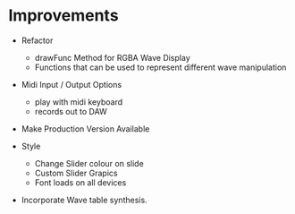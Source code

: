 # Improvements

- Refactor
	- drawFunc Method for RGBA Wave Display
	- Functions that can be used to represent different wave manipulation

- Midi Input / Output Options
	- play with midi keyboard
	- records out to DAW

- Make Production Version Available

- Style
	- Change Slider colour on slide
	- Custom Slider Grapics
	- Font loads on all devices

- Incorporate Wave table synthesis.